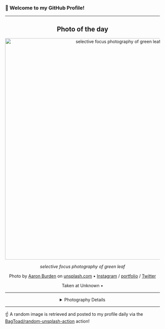 ### 👋 Welcome to my GitHub Profile!

----
<div align="center">

## Photo of the day
  
  <a href="https://unsplash.com/photos/selective-focus-photography-of-green-leaf-tb4wis6XoQk"><img width="720" src="https://images.unsplash.com/photo-1442508748335-fde9c3f58fd9?crop=entropy&cs=tinysrgb&fit=max&fm=jpg&ixid=M3w1OTQ0OTd8MHwxfHJhbmRvbXx8fHx8fHx8fDE3MzE3MzczMTh8&ixlib=rb-4.0.3&q=80&w=1080" alt="selective focus photography of green leaf"></a>
  
  <em>selective focus photography of green leaf</em>
  
  <em></em>

  Photo by [Aaron Burden](http://aaronburden.com) on [unsplash.com](https://unsplash.com/) • [Instagram](https://instagram.com/aaronburden) / [portfolio](http://aaronburden.com) / [Twitter](https://twitter.com/theaaronburden)
  
  Taken at Unknown • 
  
  ---
  
<details>
<summary>Photography Details</summary>
  
| Parameter     | Value |
| ------------- | ----- |
| Camera Model  | DMC-GX7 |
| Exposure Time | 1/320 |
| Aperture      | 2.8 |
| Focal Length  | 60.0 |
| ISO           | 125 |
| Location      | Unknown (null) |
| Coordinates   | Latitude null, Longitude null |

</details>

</div>

----

☝️ A random image is retrieved and posted to my profile daily via the [BagToad/random-unsplash-action](https://github.com/BagToad/random-unsplash-action) action!
